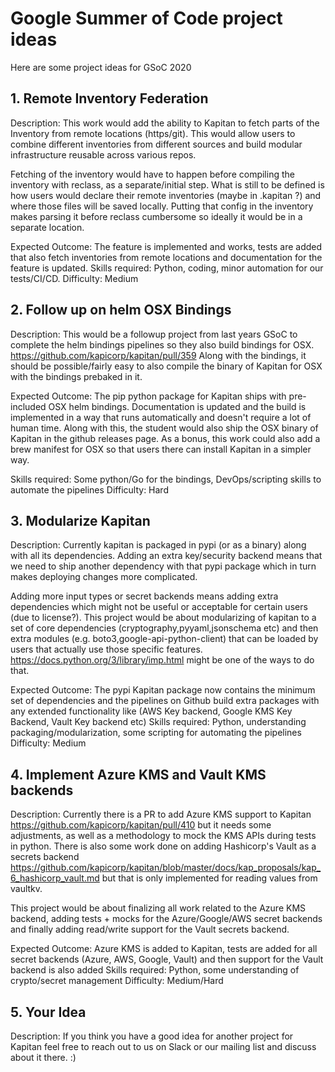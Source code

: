 # Google Summer of Code project ideas

Here are some project ideas for GSoC 2020


## 1. Remote Inventory Federation

Description: This work would add the ability to Kapitan to fetch parts of the Inventory from remote locations (https/git). This would allow users to combine different inventories from different sources and build modular infrastructure reusable across various repos.

Fetching of the inventory would have to happen before compiling the inventory with reclass, as a separate/initial step.
What is still to be defined is how users would declare their remote inventories (maybe in .kapitan ?) and where those files will be saved locally. Putting that config in the inventory makes parsing it before reclass cumbersome so ideally it would be in a separate location.

Expected Outcome: The feature is implemented and works, tests are added that also fetch inventories from remote locations and documentation for the feature is updated.
Skills required: Python, coding, minor automation for our tests/CI/CD.
Difficulty: Medium

## 2. Follow up on helm OSX Bindings

Description: This would be a followup project from last years GSoC to complete the helm bindings pipelines so they also build bindings for OSX. https://github.com/kapicorp/kapitan/pull/359 Along with the bindings, it should be possible/fairly easy to also compile the binary of Kapitan for OSX with the bindings prebaked in it.

Expected Outcome: The pip python package for Kapitan ships with pre-included OSX helm bindings. Documentation is updated and the build is implemented in a way that runs automatically and doesn't require a lot of human time. Along with this, the student would also ship the OSX binary of Kapitan in the github releases page.
As a bonus, this work could also add a brew manifest for OSX so that users there can install Kapitan in a simpler way.

Skills required: Some python/Go for the bindings, DevOps/scripting skills to automate the pipelines
Difficulty: Hard

## 3. Modularize Kapitan

Description: Currently kapitan is packaged in pypi (or as a binary) along with all its dependencies. Adding an extra key/security backend means that we need to ship another dependency with that pypi package which in turn makes deploying changes more complicated.

Adding more input types or secret backends means adding extra dependencies which might not be useful or acceptable for certain users (due to license?).
This project would be about modularizing of kapitan to a set of core dependencies (cryptography,pyyaml,jsonschema etc) and then extra modules (e.g. boto3,google-api-python-client) that can be loaded by users that actually use those specific features.
https://docs.python.org/3/library/imp.html might be one of the ways to do that.

Expected Outcome: The pypi Kapitan package now contains the minimum set of dependencies and the pipelines on Github build extra packages with any extended functionality like (AWS Key backend, Google KMS Key Backend, Vault Key backend etc)
Skills required: Python, understanding packaging/modularization, some scripting for automating the pipelines
Difficulty: Medium

## 4. Implement Azure KMS and Vault KMS backends

Description: Currently there is a PR to add Azure KMS support to Kapitan https://github.com/kapicorp/kapitan/pull/410 but it needs some adjustments, as well as a methodology to mock the KMS APIs during tests in python. There is also some work done on adding Hashicorp's Vault as a secrets backend https://github.com/kapicorp/kapitan/blob/master/docs/kap_proposals/kap_6_hashicorp_vault.md but that is only implemented for reading values from vaultkv.

This project would be about finalizing all work related to the Azure KMS backend, adding tests + mocks for the Azure/Google/AWS secret backends and finally adding read/write support for the Vault secrets backend.

Expected Outcome: Azure KMS is added to Kapitan, tests are added for all secret backends (Azure, AWS, Google, Vault) and then support for the Vault backend is also added
Skills required: Python, some understanding of crypto/secret management
Difficulty: Medium/Hard

## 5. Your Idea

Description: If you think you have a good idea for another project for Kapitan feel free to reach out to us on Slack or our mailing list and discuss about it there. :)
